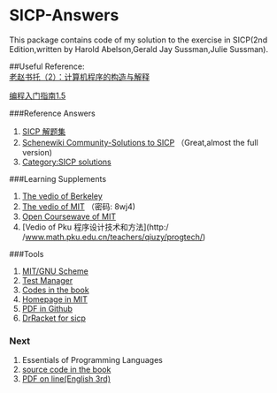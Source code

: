# SICP-Answers

This package contains code of my solution to the exercise in SICP(2nd Edition,written by Harold Abelson,Gerald Jay Sussman,Julie Sussman).

##Useful Reference:  
[老赵书托（2）：计算机程序的构造与解释](http://www.cnblogs.com/JeffreyZhao/archive/2009/07/15/recommended-reading-2-sicp.html)<br />

[编程入门指南1.5](https://zhuanlan.zhihu.com/p/19959253)<br />

###Reference Answers  
1. [SICP 解题集](http://sicp.readthedocs.org/en/latest/)<br />
2. [Schenewiki Community-Solutions to SICP](http://community.schemewiki.org/?SICP-Solutions) （Great,almost the full version)<br />
3. [Category:SICP solutions](http://wiki.drewhess.com/wiki/Category:SICP_solutions)<br />

###Learning Supplements  
1. [The vedio of Berkeley](https://www.youtube.com/watch?v=l28HAzKy0N8&list=PL3E89002AA9B9879E)<br />
2. [The vedio of MIT](http://pan.baidu.com/s/1c0ANyTU )  （密码: 8wj4)<br />
3. [Open Coursewave of MIT](http://ocw.mit.edu/courses/electrical-engineering-and-computer-science/6-001-structure-and-interpretation-of-computer-programs-spring-2005/)<br />
4. [Vedio of Pku 程序设计技术和方法](http:/<br />/www.math.pku.edu.cn/teachers/qiuzy/progtech/)<br />

###Tools  
1. [MIT/GNU Scheme](http://www.gnu.org/software/mit-scheme/)<br />
2. [Test Manager](http://web.mit.edu/~axch/www/test_manager.html)<br />
3. [Codes in the book](http://mitpress.mit.edu/sicp/code/index.html)<br />
4. [Homepage in MIT](http://mitpress.mit.edu/sicp/)<br />
5. [PDF in Github](https://github.com/sarabander/sicp-pdf)<br />
6. [DrRacket for sicp](http://www.neilvandyke.org/racket/sicp/)<br />

### Next
1. Essentials of Programming Languages
2. [source code in the book](https://github.com/mwand/eopl3)
3. [PDF on line(English 3rd)](https://karczmarczuk.users.greyc.fr/TEACH/Doc/EssProgLan.pdf)

